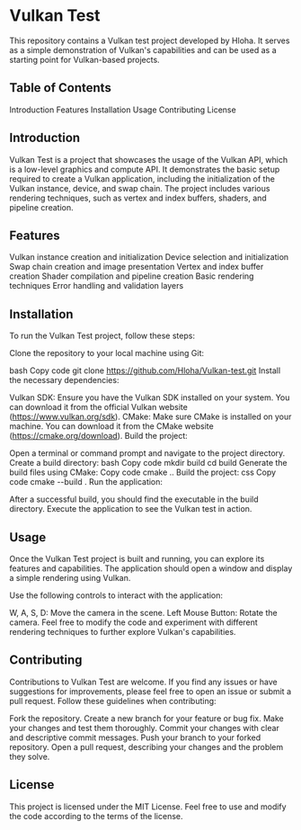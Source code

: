 # Vulkan Test
This repository contains a Vulkan test project developed by Hloha. It serves as a simple demonstration of Vulkan's capabilities and can be used as a starting point for Vulkan-based projects.

## Table of Contents
Introduction
Features
Installation
Usage
Contributing
License

## Introduction
Vulkan Test is a project that showcases the usage of the Vulkan API, which is a low-level graphics and compute API. It demonstrates the basic setup required to create a Vulkan application, including the initialization of the Vulkan instance, device, and swap chain. The project includes various rendering techniques, such as vertex and index buffers, shaders, and pipeline creation.

## Features
Vulkan instance creation and initialization
Device selection and initialization
Swap chain creation and image presentation
Vertex and index buffer creation
Shader compilation and pipeline creation
Basic rendering techniques
Error handling and validation layers

## Installation
To run the Vulkan Test project, follow these steps:

Clone the repository to your local machine using Git:

bash
Copy code
git clone https://github.com/Hloha/Vulkan-test.git
Install the necessary dependencies:

Vulkan SDK: Ensure you have the Vulkan SDK installed on your system. You can download it from the official Vulkan website (https://www.vulkan.org/sdk).
CMake: Make sure CMake is installed on your machine. You can download it from the CMake website (https://cmake.org/download).
Build the project:

Open a terminal or command prompt and navigate to the project directory.
Create a build directory:
bash
Copy code
mkdir build
cd build
Generate the build files using CMake:
Copy code
cmake ..
Build the project:
css
Copy code
cmake --build .
Run the application:

After a successful build, you should find the executable in the build directory.
Execute the application to see the Vulkan test in action.
## Usage
Once the Vulkan Test project is built and running, you can explore its features and capabilities. The application should open a window and display a simple rendering using Vulkan.

Use the following controls to interact with the application:

W, A, S, D: Move the camera in the scene.
Left Mouse Button: Rotate the camera.
Feel free to modify the code and experiment with different rendering techniques to further explore Vulkan's capabilities.

## Contributing
Contributions to Vulkan Test are welcome. If you find any issues or have suggestions for improvements, please feel free to open an issue or submit a pull request. Follow these guidelines when contributing:

Fork the repository.
Create a new branch for your feature or bug fix.
Make your changes and test them thoroughly.
Commit your changes with clear and descriptive commit messages.
Push your branch to your forked repository.
Open a pull request, describing your changes and the problem they solve.

## License
This project is licensed under the MIT License. Feel free to use and modify the code according to the terms of the license.
